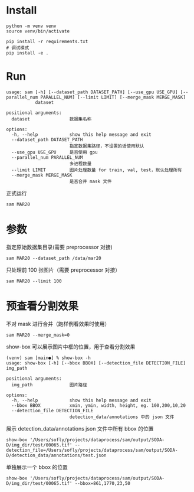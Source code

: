 # Install

```
python -m venv venv
source venv/bin/activate

pip install -r requirements.txt
# 调试模式
pip install -e .
```

# Run

```
usage: sam [-h] [--dataset_path DATASET_PATH] [--use_gpu USE_GPU] [--parallel_num PARALLEL_NUM] [--limit LIMIT] [--merge_mask MERGE_MASK]
           dataset

positional arguments:
  dataset               数据集名称

options:
  -h, --help            show this help message and exit
  --dataset_path DATASET_PATH
                        指定数据集路径，不设置的话使用默认
  --use_gpu USE_GPU     是否使用 gpu
  --parallel_num PARALLEL_NUM
                        多进程数量
  --limit LIMIT         图片处理数量 for train, val, test，默认处理所有
  --merge_mask MERGE_MASK
                        是否合并 mask 文件
```

正式运行
```
sam MAR20

```
# 参数

指定原始数据集目录(需要 preprocessor 对接)
```
sam MAR20 --dataset_path /data/mar20
```

只处理前 100 张图片（需要 preprocessor 对接）
```
sam MAR20 --limit 100
```

# 预查看分割效果

不对 mask 进行合并（跑样例看效果时使用）
```
sam MAR20 --merge_mask=0
```

show-box 可以展示图片中框的位置，用于查看分割效果

```
(venv) sam [main●] % show-box -h
usage: show-box [-h] [--bbox BBOX] [--detection_file DETECTION_FILE] img_path

positional arguments:
  img_path              图片路径

options:
  -h, --help            show this help message and exit
  --bbox BBOX           xmin, ymin, width, height, eg. 100,200,10,20
  --detection_file DETECTION_FILE
                        detection_data/annotations 中的 json 文件
```

展示 detection_data/annotations json 文件中所有 bbox 的位置
```
show-box '/Users/sofly/projects/dataprocess/sam/output/SODA-D/img_dir/test/00065.tif' --detection_file=/Users/sofly/projects/dataprocess/sam/output/SODA-D/detection_data/annotations/test.json
```

单独展示一个 bbox 的位置
```
show-box '/Users/sofly/projects/dataprocess/sam/output/SODA-D/img_dir/test/00065.tif' --bbox=861,1770,23,50
```